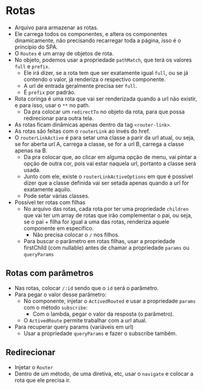 # Rotas

* Arquivo para armazenar as rotas.
* Ele carrega todos os componentes, e altera os componentes dinamicamente, não precisando recarregar toda a página, isso é o princípio do SPA.
* O `Routes` é um array de objetos de rota. 
* No objeto, podemos usar a propriedade `pathMatch`, que terá os valores `full` e `prefix`.
  * Ele irá dizer, se a rota tem que ser exatamente igual `full`, ou se já contendo o valor, já renderiza o respectivo componente.
  * A url de entrada geralmente precisa ser `full`.
  * É `prefix` por padrão.
* Rota coringa é uma rota que vai ser renderizada quando a url não existir, e para isso, usar o `**` no path.
  * Da pra colocar um `redirectTo` no objeto da rota, para que possa redirecionar para outra tela.
* As rotas ficam dinâmicas apenas dentro da tag `<router-link>`.
* As rotas são feitas com o `routerLink` ao invés do href.
* O `routerLinkActive` é para setar uma classe a parir da url atual, ou seja, se for aberta url A, carrega a classe, se for a url B, carrega a classe apenas na B.
  * Da pra colocar que, ao clicar em alguma opção de menu, vai pintar a opção de outra cor, pois vai estar naquela url, portanto a classe será usada.
  * Junto com ele, existe o `routerLinkActiveOptions` em que é possível dizer que a classe definida vai ser setada apenas quando a url for exatamente aquilo.
  * Pode setar várias classes.
* Possível ter rotas com filhas
  * No arquivo das rotas, cada rota por ter uma propriedade `children` que vai ter um array de rotas que irão complementar o pai, ou seja, se o pai + filha for igual a uma das rotas, renderiza aquele componente em específico.
    * Não precisa colocar o `/` nos filhos.
  * Para buscar o parâmetro em rotas filhas, usar a propriedade firstChild (com nullable) antes de chamar a propriedade `params` ou `queryParams`

## Rotas com parâmetros
* Nas rotas, colocar `/:id` sendo que o `id` será o parâmetro.
* Para pegar o valor desse parâmetro:
  * No componente, injetar o `ActivedRouted` e usar a propriedade `params` com o método `subscribe`:
    * Com o lambda, pegar o valor da resposta (o parâmetro).
  * O `ActivedRoute` permite trabalhar com a url atual.
* Para recuperar query params (variáveis em url)
  * Usar a propriedade `queryParams` e fazer o subscribe também.

## Redirecionar
* Injetar o `Router`
* Dentro de um método, de uma diretiva, etc, usar o `navigate` e colocar a rota que ele precisa ir.